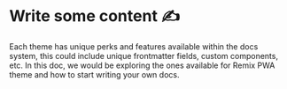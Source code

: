 # Write some content ✍️

Each theme has unique perks and features available within the docs system, this could include unique frontmatter fields, custom components, etc. In this doc, we would be exploring the ones available for Remix PWA theme and how to start writing your own docs.
